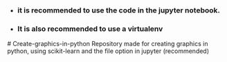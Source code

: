 <ul>
  <li>
    <h3>it is recommended to use the code in the jupyter notebook.</h3>
  </li>
  <li>
    <h3>It is also recommended to use a virtualenv</h3>
  </li>
 </ul>
# Create-graphics-in-python
Repository made for creating graphics in python, using scikit-learn and the file option in jupyter (recommended)
